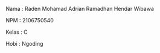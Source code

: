 Nama 	: Raden Mohamad Adrian Ramadhan Hendar Wibawa 

NPM  	: 2106750540 

Kelas	: C 

Hobi  : Ngoding 
